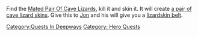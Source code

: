 Find the [Mated Pair Of Cave
Lizards](Mated_Pair_Of_Cave_Lizards "wikilink"), kill it and skin it. It
will create [a pair of cave lizard
skins](Pair_Of_Cave_Lizard_Skins "wikilink"). Give this to
[Jon](Jon "wikilink") and his will give you a [ lizardskin
belt](Lizardskin_Belt "wikilink").

[Category:Quests In Deepways](Category:Quests_In_Deepways "wikilink")
[Category: Hero Quests](Category:_Hero_Quests "wikilink")

